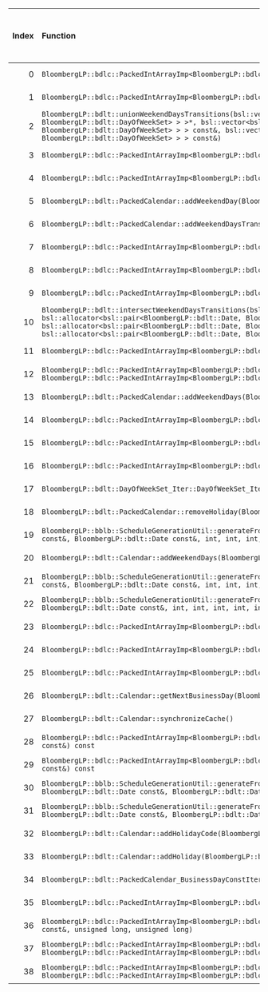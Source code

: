|   Index | Function                                                                                                                                                                                                                                                                                                                                                                                                                                                                                                                                                                                       |   Difference in number of lines |   Function size difference in bytes | Disassembly                                                                | Number of lines in assumed build   | Number of bytes in assumed build   | Number of lines in ignored build   | Number of bytes in ignored build   |
|--------:|:-----------------------------------------------------------------------------------------------------------------------------------------------------------------------------------------------------------------------------------------------------------------------------------------------------------------------------------------------------------------------------------------------------------------------------------------------------------------------------------------------------------------------------------------------------------------------------------------------|--------------------------------:|------------------------------------:|:---------------------------------------------------------------------------|:-----------------------------------|:-----------------------------------|:-----------------------------------|:-----------------------------------|
|       0 | `BloombergLP::bdlc::PackedIntArrayImp<BloombergLP::bdlc::PackedIntArrayImp_Unsigned>::replaceImp(void*, unsigned long, int, void*, unsigned long, int, unsigned long)`                                                                                                                                                                                                                                                                                                                                                                                                                         |                              35 |                                 176 | [Assumed](0.assume.s.txt), [Ignored](0.none.s.txt), [Diff](0.diff.html)    | 5,600                              | 4,313,488                          | 5,424                              | 4,314,512                          |
|       1 | `BloombergLP::bdlc::PackedIntArrayImp<BloombergLP::bdlc::PackedIntArrayImp_Signed>::replaceImp(void*, unsigned long, int, void*, unsigned long, int, unsigned long)`                                                                                                                                                                                                                                                                                                                                                                                                                           |                              30 |                                 128 | [Assumed](1.assume.s.txt), [Ignored](1.none.s.txt), [Diff](1.diff.html)    | 5,216                              | 4,300,080                          | 5,088                              | 4,301,168                          |
|       2 | `BloombergLP::bdlt::unionWeekendDaysTransitions(bsl::vector<bsl::pair<BloombergLP::bdlt::Date, BloombergLP::bdlt::DayOfWeekSet>, bsl::allocator<bsl::pair<BloombergLP::bdlt::Date, BloombergLP::bdlt::DayOfWeekSet> > >*, bsl::vector<bsl::pair<BloombergLP::bdlt::Date, BloombergLP::bdlt::DayOfWeekSet>, bsl::allocator<bsl::pair<BloombergLP::bdlt::Date, BloombergLP::bdlt::DayOfWeekSet> > > const&, bsl::vector<bsl::pair<BloombergLP::bdlt::Date, BloombergLP::bdlt::DayOfWeekSet>, bsl::allocator<bsl::pair<BloombergLP::bdlt::Date, BloombergLP::bdlt::DayOfWeekSet> > > const&)`     |                               8 |                                  32 | [Assumed](2.assume.s.txt), [Ignored](2.none.s.txt), [Diff](2.diff.html)    | 624                                | 4,262,240                          | 592                                | 4,262,368                          |
|       3 | `BloombergLP::bdlc::PackedIntArrayImp<BloombergLP::bdlc::PackedIntArrayImp_Signed>::append(long)`                                                                                                                                                                                                                                                                                                                                                                                                                                                                                              |                               7 |                                  32 | [Assumed](3.assume.s.txt), [Ignored](3.none.s.txt), [Diff](3.diff.html)    | 528                                | 4,307,392                          | 496                                | 4,308,400                          |
|       4 | `BloombergLP::bdlc::PackedIntArrayImp<BloombergLP::bdlc::PackedIntArrayImp_Unsigned>::append(unsigned long)`                                                                                                                                                                                                                                                                                                                                                                                                                                                                                   |                               7 |                                  32 | [Assumed](4.assume.s.txt), [Ignored](4.none.s.txt), [Diff](4.diff.html)    | 480                                | 4,321,024                          | 448                                | 4,321,920                          |
|       5 | `BloombergLP::bdlt::PackedCalendar::addWeekendDay(BloombergLP::bdlt::DayOfWeek::Enum)`                                                                                                                                                                                                                                                                                                                                                                                                                                                                                                         |                               4 |                                  16 | [Assumed](5.assume.s.txt), [Ignored](5.none.s.txt), [Diff](5.diff.html)    | 112                                | 4,261,344                          | 96                                 | 4,261,504                          |
|       6 | `BloombergLP::bdlt::PackedCalendar::addWeekendDaysTransition(BloombergLP::bdlt::Date const&, BloombergLP::bdlt::DayOfWeekSet const&)`                                                                                                                                                                                                                                                                                                                                                                                                                                                          |                               3 |                                  16 | [Assumed](6.assume.s.txt), [Ignored](6.none.s.txt), [Diff](6.diff.html)    | 144                                | 4,261,552                          | 128                                | 4,261,696                          |
|       7 | `BloombergLP::bdlc::PackedIntArrayImp<BloombergLP::bdlc::PackedIntArrayImp_Signed>::replace(unsigned long, long)`                                                                                                                                                                                                                                                                                                                                                                                                                                                                              |                               2 |                                  16 | [Assumed](7.assume.s.txt), [Ignored](7.none.s.txt), [Diff](7.diff.html)    | 384                                | 4,310,464                          | 368                                | 4,311,440                          |
|       8 | `BloombergLP::bdlc::PackedIntArrayImp<BloombergLP::bdlc::PackedIntArrayImp_Unsigned>::insert(unsigned long, unsigned long)`                                                                                                                                                                                                                                                                                                                                                                                                                                                                    |                               2 |                                  16 | [Assumed](8.assume.s.txt), [Ignored](8.none.s.txt), [Diff](8.diff.html)    | 544                                | 4,322,304                          | 528                                | 4,323,360                          |
|       9 | `BloombergLP::bdlc::PackedIntArrayImp<BloombergLP::bdlc::PackedIntArrayImp_Unsigned>::replace(unsigned long, unsigned long)`                                                                                                                                                                                                                                                                                                                                                                                                                                                                   |                               2 |                                  16 | [Assumed](9.assume.s.txt), [Ignored](9.none.s.txt), [Diff](9.diff.html)    | 352                                | 4,324,000                          | 336                                | 4,325,376                          |
|      10 | `BloombergLP::bdlt::intersectWeekendDaysTransitions(bsl::vector<bsl::pair<BloombergLP::bdlt::Date, BloombergLP::bdlt::DayOfWeekSet>, bsl::allocator<bsl::pair<BloombergLP::bdlt::Date, BloombergLP::bdlt::DayOfWeekSet> > >*, bsl::vector<bsl::pair<BloombergLP::bdlt::Date, BloombergLP::bdlt::DayOfWeekSet>, bsl::allocator<bsl::pair<BloombergLP::bdlt::Date, BloombergLP::bdlt::DayOfWeekSet> > > const&, bsl::vector<bsl::pair<BloombergLP::bdlt::Date, BloombergLP::bdlt::DayOfWeekSet>, bsl::allocator<bsl::pair<BloombergLP::bdlt::Date, BloombergLP::bdlt::DayOfWeekSet> > > const&)` |                               2 |                                  16 | [Assumed](10.assume.s.txt), [Ignored](10.none.s.txt), [Diff](10.diff.html) | 272                                | 4,263,408                          | 256                                | 4,263,504                          |
|      11 | `BloombergLP::bdlc::PackedIntArrayImp<BloombergLP::bdlc::PackedIntArrayImp_Signed>::insert(unsigned long, long)`                                                                                                                                                                                                                                                                                                                                                                                                                                                                               |                               2 |                                   0 | [Assumed](11.assume.s.txt), [Ignored](11.none.s.txt), [Diff](11.diff.html) | 592                                | 4,308,720                          | 592                                | 4,309,696                          |
|      12 | `BloombergLP::bdlc::PackedIntArrayImp<BloombergLP::bdlc::PackedIntArrayImp_Signed>::replace(unsigned long, BloombergLP::bdlc::PackedIntArrayImp<BloombergLP::bdlc::PackedIntArrayImp_Signed> const&, unsigned long, unsigned long)`                                                                                                                                                                                                                                                                                                                                                            |                               1 |                                   0 | [Assumed](12.assume.s.txt), [Ignored](12.none.s.txt), [Diff](12.diff.html) | 720                                | 4,310,848                          | 720                                | 4,311,808                          |
|      13 | `BloombergLP::bdlt::PackedCalendar::addWeekendDays(BloombergLP::bdlt::DayOfWeekSet const&)`                                                                                                                                                                                                                                                                                                                                                                                                                                                                                                    |                               1 |                                   0 | [Assumed](13.assume.s.txt), [Ignored](13.none.s.txt), [Diff](13.diff.html) | 96                                 | 4,261,456                          | 96                                 | 4,261,600                          |
|      14 | `BloombergLP::bdlc::PackedIntArrayImp<BloombergLP::bdlc::PackedIntArrayImp_Signed>::PackedIntArrayImp(unsigned long, long, BloombergLP::bslma::Allocator*)`                                                                                                                                                                                                                                                                                                                                                                                                                                    |                              -2 |                                   0 | [Assumed](14.assume.s.txt), [Ignored](14.none.s.txt), [Diff](14.diff.html) | 384                                | 4,306,656                          | 384                                | 4,307,664                          |
|      15 | `BloombergLP::bdlc::PackedIntArrayImp<BloombergLP::bdlc::PackedIntArrayImp_Signed>::replaceImp(unsigned long, long)`                                                                                                                                                                                                                                                                                                                                                                                                                                                                           |                              -2 |                                   0 | [Assumed](15.assume.s.txt), [Ignored](15.none.s.txt), [Diff](15.diff.html) | 48                                 | 4,305,296                          | 48                                 | 4,306,256                          |
|      16 | `BloombergLP::bdlc::PackedIntArrayImp<BloombergLP::bdlc::PackedIntArrayImp_Unsigned>::replaceImp(unsigned long, unsigned long)`                                                                                                                                                                                                                                                                                                                                                                                                                                                                |                              -2 |                                   0 | [Assumed](16.assume.s.txt), [Ignored](16.none.s.txt), [Diff](16.diff.html) | 48                                 | 4,319,088                          | 48                                 | 4,319,936                          |
|      17 | `BloombergLP::bdlt::DayOfWeekSet_Iter::DayOfWeekSet_Iter(int, int)`                                                                                                                                                                                                                                                                                                                                                                                                                                                                                                                            |                              -2 |                                   0 | [Assumed](17.assume.s.txt), [Ignored](17.none.s.txt), [Diff](17.diff.html) | 48                                 | 4,253,248                          | 48                                 | 4,253,408                          |
|      18 | `BloombergLP::bdlt::PackedCalendar::removeHoliday(BloombergLP::bdlt::Date const&)`                                                                                                                                                                                                                                                                                                                                                                                                                                                                                                             |                              -2 |                                   0 | [Assumed](18.assume.s.txt), [Ignored](18.none.s.txt), [Diff](18.diff.html) | 432                                | 4,263,808                          | 432                                | 4,263,888                          |
|      19 | `BloombergLP::bblb::ScheduleGenerationUtil::generateFromDayOfWeekInMonth(bsl::vector<BloombergLP::bdlt::Date, bsl::allocator<BloombergLP::bdlt::Date> >*, BloombergLP::bdlt::Date const&, BloombergLP::bdlt::Date const&, int, int, int, BloombergLP::bdlt::DayOfWeek::Enum, int)`                                                                                                                                                                                                                                                                                                             |                              -3 |                                   0 | [Assumed](19.assume.s.txt), [Ignored](19.none.s.txt), [Diff](19.diff.html) | 560                                | 4,243,264                          | 560                                | 4,243,312                          |
|      20 | `BloombergLP::bdlt::Calendar::addWeekendDays(BloombergLP::bdlt::DayOfWeekSet const&)`                                                                                                                                                                                                                                                                                                                                                                                                                                                                                                          |                              -3 |                                   0 | [Assumed](20.assume.s.txt), [Ignored](20.none.s.txt), [Diff](20.diff.html) | 320                                | 4,246,544                          | 320                                | 4,246,688                          |
|      21 | `BloombergLP::bblb::ScheduleGenerationUtil::generateFromBusinessDayOfMonth(bsl::vector<BloombergLP::bdlt::Date, bsl::allocator<BloombergLP::bdlt::Date> >*, BloombergLP::bdlt::Date const&, BloombergLP::bdlt::Date const&, int, int, int, BloombergLP::bdlt::Calendar const&, int)`                                                                                                                                                                                                                                                                                                           |                              -4 |                                   0 | [Assumed](21.assume.s.txt), [Ignored](21.none.s.txt), [Diff](21.diff.html) | 608                                | 4,241,728                          | 608                                | 4,241,760                          |
|      22 | `BloombergLP::bblb::ScheduleGenerationUtil::generateFromDayOfMonth(bsl::vector<BloombergLP::bdlt::Date, bsl::allocator<BloombergLP::bdlt::Date> >*, BloombergLP::bdlt::Date const&, BloombergLP::bdlt::Date const&, int, int, int, int, int)`                                                                                                                                                                                                                                                                                                                                                  |                              -4 |                                   0 | [Assumed](22.assume.s.txt), [Ignored](22.none.s.txt), [Diff](22.diff.html) | 672                                | 4,241,056                          | 672                                | 4,241,088                          |
|      23 | `BloombergLP::bdlc::PackedIntArrayImp<BloombergLP::bdlc::PackedIntArrayImp_Signed>::operator[](unsigned long) const`                                                                                                                                                                                                                                                                                                                                                                                                                                                                           |                              -4 |                                 -16 | [Assumed](23.assume.s.txt), [Ignored](23.none.s.txt), [Diff](23.diff.html) | 48                                 | 4,312,512                          | 64                                 | 4,313,520                          |
|      24 | `BloombergLP::bdlc::PackedIntArrayImp<BloombergLP::bdlc::PackedIntArrayImp_Unsigned>::PackedIntArrayImp(unsigned long, unsigned long, BloombergLP::bslma::Allocator*)`                                                                                                                                                                                                                                                                                                                                                                                                                         |                              -4 |                                 -16 | [Assumed](24.assume.s.txt), [Ignored](24.none.s.txt), [Diff](24.diff.html) | 336                                | 4,320,336                          | 352                                | 4,321,216                          |
|      25 | `BloombergLP::bdlc::PackedIntArrayImp<BloombergLP::bdlc::PackedIntArrayImp_Unsigned>::operator[](unsigned long) const`                                                                                                                                                                                                                                                                                                                                                                                                                                                                         |                              -4 |                                 -16 | [Assumed](25.assume.s.txt), [Ignored](25.none.s.txt), [Diff](25.diff.html) | 48                                 | 4,325,760                          | 64                                 | 4,327,376                          |
|      26 | `BloombergLP::bdlt::Calendar::getNextBusinessDay(BloombergLP::bdlt::Date*, BloombergLP::bdlt::Date const&, int) const`                                                                                                                                                                                                                                                                                                                                                                                                                                                                         |                              -5 |                                 -16 | [Assumed](26.assume.s.txt), [Ignored](26.none.s.txt), [Diff](26.diff.html) | 80                                 | 4,247,152                          | 96                                 | 4,247,296                          |
|      27 | `BloombergLP::bdlt::Calendar::synchronizeCache()`                                                                                                                                                                                                                                                                                                                                                                                                                                                                                                                                              |                              -5 |                                 -32 | [Assumed](27.assume.s.txt), [Ignored](27.none.s.txt), [Diff](27.diff.html) | 544                                | 4,244,384                          | 576                                | 4,244,432                          |
|      28 | `BloombergLP::bdlc::PackedIntArrayImp<BloombergLP::bdlc::PackedIntArrayImp_Signed>::isEqualImp(BloombergLP::bdlc::PackedIntArrayImp<BloombergLP::bdlc::PackedIntArrayImp_Signed> const&) const`                                                                                                                                                                                                                                                                                                                                                                                                |                              -5 |                                 -64 | [Assumed](28.assume.s.txt), [Ignored](28.none.s.txt), [Diff](28.diff.html) | 816                                | 4,305,360                          | 880                                | 4,306,320                          |
|      29 | `BloombergLP::bdlc::PackedIntArrayImp<BloombergLP::bdlc::PackedIntArrayImp_Unsigned>::isEqualImp(BloombergLP::bdlc::PackedIntArrayImp<BloombergLP::bdlc::PackedIntArrayImp_Unsigned> const&) const`                                                                                                                                                                                                                                                                                                                                                                                            |                              -5 |                                 -64 | [Assumed](29.assume.s.txt), [Ignored](29.none.s.txt), [Diff](29.diff.html) | 816                                | 4,319,152                          | 880                                | 4,320,000                          |
|      30 | `BloombergLP::bblb::ScheduleGenerationUtil::generateFromDayInterval(bsl::vector<BloombergLP::bdlt::Date, bsl::allocator<BloombergLP::bdlt::Date> >*, BloombergLP::bdlt::Date const&, BloombergLP::bdlt::Date const&, BloombergLP::bdlt::Date const&, int)`                                                                                                                                                                                                                                                                                                                                     |                              -6 |                                 -16 | [Assumed](30.assume.s.txt), [Ignored](30.none.s.txt), [Diff](30.diff.html) | 192                                | 4,240,864                          | 208                                | 4,240,880                          |
|      31 | `BloombergLP::bblb::ScheduleGenerationUtil::generateFromDayOfWeekAfterDayOfMonth(bsl::vector<BloombergLP::bdlt::Date, bsl::allocator<BloombergLP::bdlt::Date> >*, BloombergLP::bdlt::Date const&, BloombergLP::bdlt::Date const&, int, int, int, BloombergLP::bdlt::DayOfWeek::Enum, int)`                                                                                                                                                                                                                                                                                                     |                              -6 |                                 -16 | [Assumed](31.assume.s.txt), [Ignored](31.none.s.txt), [Diff](31.diff.html) | 928                                | 4,242,336                          | 944                                | 4,242,368                          |
|      32 | `BloombergLP::bdlt::Calendar::addHolidayCode(BloombergLP::bdlt::Date const&, int)`                                                                                                                                                                                                                                                                                                                                                                                                                                                                                                             |                              -9 |                                 -32 | [Assumed](32.assume.s.txt), [Ignored](32.none.s.txt), [Diff](32.diff.html) | 352                                | 4,246,032                          | 384                                | 4,246,144                          |
|      33 | `BloombergLP::bdlt::Calendar::addHoliday(BloombergLP::bdlt::Date const&)`                                                                                                                                                                                                                                                                                                                                                                                                                                                                                                                      |                             -10 |                                 -32 | [Assumed](33.assume.s.txt), [Ignored](33.none.s.txt), [Diff](33.diff.html) | 272                                | 4,245,760                          | 304                                | 4,245,840                          |
|      34 | `BloombergLP::bdlt::PackedCalendar_BusinessDayConstIterator::previousBusinessDay()`                                                                                                                                                                                                                                                                                                                                                                                                                                                                                                            |                             -10 |                                 -48 | [Assumed](34.assume.s.txt), [Ignored](34.none.s.txt), [Diff](34.diff.html) | 304                                | 4,271,248                          | 352                                | 4,271,328                          |
|      35 | `BloombergLP::bdlc::PackedIntArrayImp<BloombergLP::bdlc::PackedIntArrayImp_Signed>::reserveCapacity(unsigned long, long)`                                                                                                                                                                                                                                                                                                                                                                                                                                                                      |                             -12 |                                 -48 | [Assumed](35.assume.s.txt), [Ignored](35.none.s.txt), [Diff](35.diff.html) | 192                                | 4,311,728                          | 240                                | 4,312,688                          |
|      36 | `BloombergLP::bdlc::PackedIntArrayImp<BloombergLP::bdlc::PackedIntArrayImp_Unsigned>::append(BloombergLP::bdlc::PackedIntArrayImp<BloombergLP::bdlc::PackedIntArrayImp_Unsigned> const&, unsigned long, unsigned long)`                                                                                                                                                                                                                                                                                                                                                                        |                             -59 |                                -192 | [Assumed](36.assume.s.txt), [Ignored](36.none.s.txt), [Diff](36.diff.html) | 640                                | 4,321,664                          | 832                                | 4,322,528                          |
|      37 | `BloombergLP::bdlc::PackedIntArrayImp<BloombergLP::bdlc::PackedIntArrayImp_Unsigned>::replace(unsigned long, BloombergLP::bdlc::PackedIntArrayImp<BloombergLP::bdlc::PackedIntArrayImp_Unsigned> const&, unsigned long, unsigned long)`                                                                                                                                                                                                                                                                                                                                                        |                             -71 |                                -256 | [Assumed](37.assume.s.txt), [Ignored](37.none.s.txt), [Diff](37.diff.html) | 720                                | 4,324,352                          | 976                                | 4,325,712                          |
|      38 | `BloombergLP::bdlc::PackedIntArrayImp<BloombergLP::bdlc::PackedIntArrayImp_Unsigned>::insert(unsigned long, BloombergLP::bdlc::PackedIntArrayImp<BloombergLP::bdlc::PackedIntArrayImp_Unsigned> const&, unsigned long, unsigned long)`                                                                                                                                                                                                                                                                                                                                                         |                             -78 |                                -336 | [Assumed](38.assume.s.txt), [Ignored](38.none.s.txt), [Diff](38.diff.html) | 944                                | 4,322,864                          | 1,280                              | 4,323,904                          |